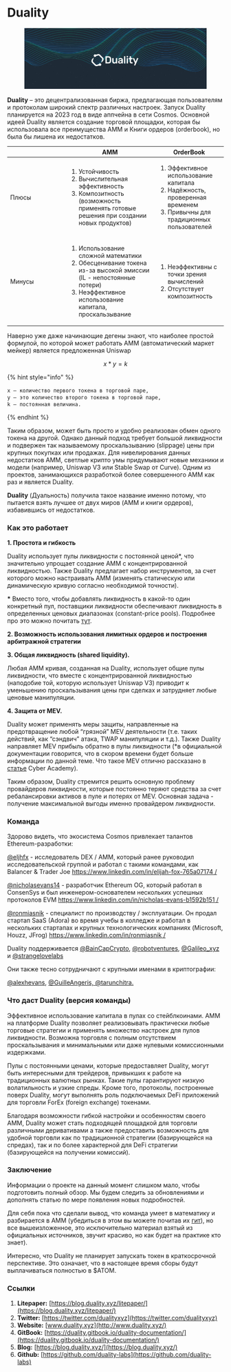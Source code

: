 # Duality

<figure><img src="../.gitbook/assets/image (17) (3).png" alt=""><figcaption></figcaption></figure>

**Duality** – это децентрализованная биржа, предлагающая пользователям и протоколам широкий спектр различных настроек. Запуск Duality планируется на 2023 год в виде аппчейна в сети Cosmos. Основной идеей Duality является создание торговой площадки, которая бы использовала все преимущества AMM и Книги ордеров (orderbook), но была бы лишена их недостатков.

<table><thead><tr><th width="121.33333333333331"></th><th>AMM</th><th>OrderBook</th></tr></thead><tbody><tr><td>Плюсы</td><td><ol><li>Устойчивость</li><li>Вычислительная эффективность</li><li>Композитность (возможность применять готовые решения при создании новых продуктов)</li></ol></td><td><ol><li>Эффективное использование капитала</li><li>Надёжность, проверенная временем</li><li>Привычны для традиционных пользователей</li></ol></td></tr><tr><td>Минусы</td><td><ol><li>Использование сложной математики</li><li>Обесценивание токена из-за высокой эмиссии (IL - непостоянные потери)</li><li>Неэффективное использование капитала, проскальзывание</li></ol></td><td><ol><li>Неэффективны с точки зрения вычислений</li><li>Отсутствует композитность</li></ol></td></tr></tbody></table>

Наверно уже даже начинающие дегены знают, что наиболее простой формулой, по которой может работать AMM (автоматический маркет мейкер) является предложенная Uniswap

$$
x*y=k
$$

{% hint style="info" %}
```
x – количество первого токена в торговой паре, 
y – это количество второго токена в торговой паре, 
k – постоянная величина. 
```
{% endhint %}

Таким образом, может быть просто и удобно реализован обмен одного токена на другой. Однако данный подход требует большой ликвидности и подвержен так называемому проскальзыванию (slippage) цены при крупных покупках или продажах. Для нивелирования данных недостатков AMM, светлые крипто умы придумывают новые механики и модели (например, Uniswap V3 или Stable Swap от Curve). Одним из проектов, занимающихся разработкой более совершенного AMM как раз и является Duality.

**Duality** (Дуальность) получила такое название именно потому, что пытается взять лучшее от двух миров (AMM и книги ордеров), избавившись от недостатков.

### Как это работает <a href="#qzia" id="qzia"></a>

**1. Простота и гибкость**

Duality использует пулы ликвидности с постоянной ценой\*, что значительно упрощает создание AMM с концентрированной ликвидностью. Также Duality предлагает набор инструментов, за счет которого можно настраивать AMM (изменять статическую или динамическую кривую согласно необходимой точности).

**\*** Вместо того, чтобы добавлять ликвидность в какой-то один конкретный пул, поставщики ликвидности обеспечивают ликвидность в определенных ценовых диапазонах (constant-price pools). Подробнее про это можно почитать [тут](https://duality.gitbook.io/duality-documentation/concepts/liquidity-pools).

**2. Возможность использования лимитных ордеров и построения арбитражной стратегии**

**3. Общая ликвидность (shared liquidity).**

Любая AMM кривая, созданная на Duality, использует общие пулы ликвидности, что вместе с концентрированной ликвидностью (наподобие той, которую использует Uniswap V3) приводит к уменьшению проскальзывания цены при сделках и затрудняет любые ценовые манипуляции.

**4. Защита от MEV.**

Duality может применять меры защиты, направленные на предотвращение любой “грязной” MEV деятельности (т.е. таких действий, как “сэндвич” атака, TWAP манипуляции и т.д.). Также Duality направляет MEV прибыль обратно в пулы ликвидности (\*в официальной документации говорится, что в скором времени будет больше информации по данной теме. Что такое MEV отлично рассказано в [статье](https://cyberacademy.dev/blog/20-temnyy-les-ethereum-chto-takoe-mev) Cyber Academy).

Таким образом, Duality стремится решить основную проблему провайдеров ликвидности, которые постоянно теряют средства за счет ребалансировки активов в пуле и потерях от MEV. Основная задача - получение максимальной выгоды именно провайдером ликвидности.

### **Команда** <a href="#khgj" id="khgj"></a>

Здорово видеть, что экосистема Cosmos привлекает талантов Ethereum-разработки:

[@eljhfx](https://twitter.com/eljhfx) - исследователь DEX / AMM, который ранее руководил исследовательской группой и работал с такими командами, как Balancer & Trader Joe [https://www.linkedin.com/in/elijah-fox-765a07174 /](https://www.linkedin.com/in/elijah-fox-765a07174/)

[@nicholasevans14](https://twitter.com/NicholasEvans14) - разработчик Ethereum OG, который работал в ConsenSys и был инженером-основателем нескольких успешных протоколов EVM [https://www.linkedin.com/in/nicholas-evans-b1592b151 /](https://www.linkedin.com/in/nicholas-evans-b1592b151/)

[@ronmiasnik](https://twitter.com/RonMiasnik) - специалист по производству / эксплуатации. Он продал стартап SaaS (Adora) во время учебы в колледже и работал в нескольких стартапах и крупных технологических компаниях (Microsoft, Houzz, JFrog) [https://www.linkedin.com/in/ronmiasnik /](https://www.linkedin.com/in/ronmiasnik/)

Duality поддерживается [@BainCapCrypto](https://twitter.com/BainCapCrypto), [@robotventures](https://twitter.com/robotventures), [@Galileo\_xyz](https://twitter.com/Galileo\_xyz) и [@strangelovelabs](https://twitter.com/strangelovelabs)

Они также тесно сотрудничают с крупными именами в криптографии:

[@alexhevans](https://twitter.com/alexhevans), [@GuilleAngeris, ](https://twitter.com/GuilleAngeris)[@tarunchitra.](https://twitter.com/tarunchitra)

### **Что даст Duality (версия команды)** <a href="#ph3n" id="ph3n"></a>

Эффективное использование капитала в пулах со стейблкоинами. AMM на платформе Duality позволяет реализовывать практически любые торговые стратегии и применять множество настроек для пулов ликвидности. Возможна торговля с полным отсутствием проскальзывания и минимальными или даже нулевыми комиссионными издержками.

Пулы с постоянными ценами, которые предоставляет Duality, могут быть интересными для трейдеров, привыкших к работе на традиционных валютных рынках. Такие пулы гарантируют низкую волатильность и узкие спреды. Кроме того, протоколы, построенные поверх Duality, могут выполнять роль подключаемых DeFi приложений для торговли ForEx (foreign exchange) токенами.

Благодаря возможности гибкой настройки и особенностям своего AMM, Duality может стать подходящей площадкой для торговли различными деривативами а также предоставить возможность для удобной торговли как по традиционной стратегии (базирующейся на спредах), так и по более характерной для DeFi стратегии (базирующейся на получении комиссий).

### Заключение <a href="#qg0g" id="qg0g"></a>

Информации о проекте на данный момент слишком мало, чтобы подготовить полный обзор. Мы будем следить за обновлениями и дополнять статью по мере появления новых подробностей.

Для себя пока что сделали вывод, что команда умеет в математику и разбирается в AMM (убедиться в этом вы можете почитав их [гит](https://github.com/duality-labs)), но все вышеизложенное, это исключительно материал взятый из официальных источников, звучит красиво, но как будет на практике кто знает).

Интересно, что Duality не планирует запускать токен в краткосрочной перспективе. Это означает, что в настоящее время сборы будут выплачиваться полностью в $ATOM.

### **Ссылки** <a href="#9fuu" id="9fuu"></a>

1. **Litepaper:** [https://blog.duality.xyz/litepaper/](https://blog.duality.xyz/litepaper/)
2. **Twitter:** [https://twitter.com/dualityxyz](https://twitter.com/dualityxyz)
3. **Website:** [www.duality.xyz](http://www.duality.xyz/)
4. **GitBook:** [https://duality.gitbook.io/duality-documentation/](https://duality.gitbook.io/duality-documentation/)
5. **Blog:** [https://blog.duality.xyz/](https://blog.duality.xyz/)
6. **Github:** [https://github.com/duality-labs](https://github.com/duality-labs)
